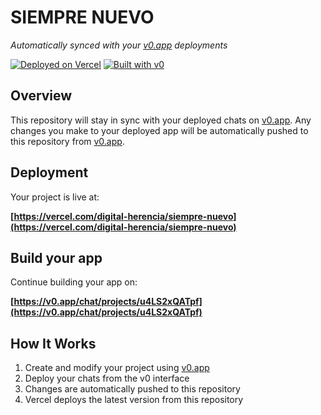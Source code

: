 # SIEMPRE NUEVO

*Automatically synced with your [v0.app](https://v0.app) deployments*

[![Deployed on Vercel](https://img.shields.io/badge/Deployed%20on-Vercel-black?style=for-the-badge&logo=vercel)](https://vercel.com/digital-herencia/siempre-nuevo)
[![Built with v0](https://img.shields.io/badge/Built%20with-v0.app-black?style=for-the-badge)](https://v0.app/chat/projects/u4LS2xQATpf)

## Overview

This repository will stay in sync with your deployed chats on [v0.app](https://v0.app).
Any changes you make to your deployed app will be automatically pushed to this repository from [v0.app](https://v0.app).

## Deployment

Your project is live at:

**[https://vercel.com/digital-herencia/siempre-nuevo](https://vercel.com/digital-herencia/siempre-nuevo)**

## Build your app

Continue building your app on:

**[https://v0.app/chat/projects/u4LS2xQATpf](https://v0.app/chat/projects/u4LS2xQATpf)**

## How It Works

1. Create and modify your project using [v0.app](https://v0.app)
2. Deploy your chats from the v0 interface
3. Changes are automatically pushed to this repository
4. Vercel deploys the latest version from this repository